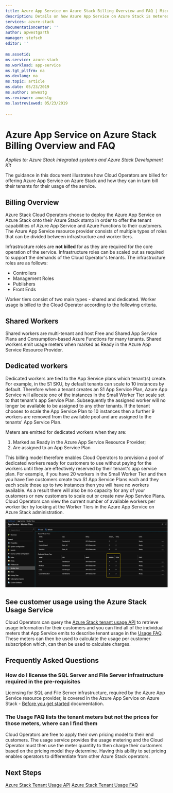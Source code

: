 ```yaml
---
title: Azure App Service on Azure Stack Billing Overview and FAQ | Microsoft Docs
description: Details on how Azure App Service on Azure Stack is metered and charged for.
services: azure-stack
documentationcenter: ''
author: apwestgarth
manager: stefsch
editor: ''

ms.assetid:
ms.service: azure-stack
ms.workload: app-service
ms.tgt_pltfrm: na
ms.devlang: na
ms.topic: article
ms.date: 05/23/2019
ms.author: anwestg
ms.reviewer: anwestg
ms.lastreviewed: 05/23/2019

---
```


# Azure App Service on Azure Stack Billing Overview and FAQ

*Applies to: Azure Stack integrated systems and Azure Stack Development Kit*

The guidance in this document illustrates how Cloud Operators are billed for offering Azure App Service on Azure Stack and how they can in turn bill their tenants for their usage of the service.

## Billing Overview

Azure Stack Cloud Operators choose to deploy the Azure App Service on Azure Stack onto their Azure Stack stamp in order to offer the tenant capabilities of Azure App Service and Azure Functions to their customers.  The Azure App Service resource provider consists of multiple types of roles that can be divided between infrastructure and worker tiers.

Infrastructure roles are **not billed** for as they are required for the core operation of the service.  Infrastructure roles can be scaled out as required to support the demands of the Cloud Operator's tenants.  The infrastructure roles are as follows:

- Controllers
- Management Roles
- Publishers
- Front Ends

Worker tiers consist of two main types - shared and dedicated.  Worker usage is billed to the Cloud Operator according to the following criteria.

## Shared Workers

Shared workers are multi-tenant and host Free and Shared App Service Plans and Consumption-based Azure Functions for many tenants.  Shared workers emit usage meters when marked as Ready in the Azure App Service Resource Provider.

## Dedicated workers

Dedicated workers are tied to the App Service plans which tenant(s) create.  For example, in the S1 SKU, by default tenants can scale to 10 instances by default.  Therefore when a tenant creates an S1 App Service Plan, Azure App Service will allocate one of the instances in the Small Worker Tier scale set to that tenant's app Service Plan.  Subsequently the assigned worker will no longer be available to be assigned to any other tenants.  If the tenant chooses to scale the App Service Plan to 10 instances then a further 9 workers are removed from the available pool and are assigned to the tenants' App Service Plan.

Meters are emitted for dedicated workers when they are:

1. Marked as Ready in the Azure App Service Resource Provider;
1. Are assigned to an App Service Plan

This billing model therefore enables Cloud Operators to provision a pool of dedicated workers ready for customers to use without paying for the workers until they are effectively reserved by their tenant's app service plan.  For example, if you have 20 workers in the Small Worker Tier and then you have five customers create two S1 App Service Plans each and they each scale those up to two instances then you will have no workers available. As a result there will also be no capacity for any of your customers or new customers to scale out or create new App Service Plans.  Cloud Operators can view the current number of available workers per worker tier by looking at the Worker Tiers in the Azure App Service on Azure Stack administration.

![App Service Worker Tiers][1]

## See customer usage using the Azure Stack Usage Service

Cloud Operators can query the [Azure Stack tenant usage API](azure-stack-tenant-resource-usage-api.md) to retrieve usage information for their customers and you can find all of the individual meters that App Service emits to describe tenant usage in the [Usage FAQ](azure-stack-usage-related-faq.md).  These meters can then be used to calculate the usage per customer subscription which, can then be used to calculate charges.

## Frequently Asked Questions

### How do I license the SQL Server and File Server infrastructure required in the pre-requisites

Licensing for SQL and File Server infrastructure, required by the Azure App Service resource provider, is covered in the Azure App Service on Azure Stack - [Before you get started](azure-stack-app-service-before-you-get-started.md#licensing-concerns-for-required-file-server-and-sql-server) documentation.

### The Usage FAQ lists the tenant meters but not the prices for those meters, where can I find them

Cloud Operators are free to apply their own pricing model to their end customers.  The usage service provides the usage metering and the Cloud Operator must then use the meter quantity to then charge their customers based on the pricing model they determine.  Having this ability to set pricing enables operators to differentiate from other Azure Stack operators.

## Next Steps

[Azure Stack Tenant Usage API](azure-stack-tenant-resource-usage-api.md)
[Azure Stack Tenant Usage FAQ](azure-stack-usage-related-faq.md)

<!--Image references-->
[1]: ./media/app-service-billing-faq/app-service-worker-tiers.png